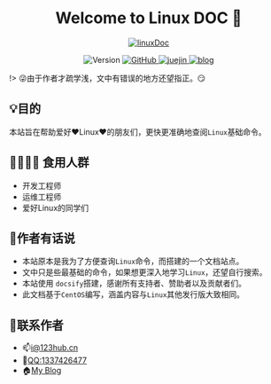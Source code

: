 <h1 align="center">Welcome to Linux DOC 👋</h1>
<p align="center">
  <a href="https://doc.1mi.top">
    <img alt="linuxDoc" src="https://image.lvzhenye.club/github/doc/logo-2.jpg">
  </a>
</p>
<p align="center">
  <img alt="Version" src="https://img.shields.io/badge/version-0.1.0-blue.svg?cacheSeconds=2592000" />
   <a href="https://github.com/Aye-hub/1mi?icon=github&color=4ab8a1">
    <img alt="GitHub" src="https://img.shields.io/badge/github-Aye--Hub-red" target="_blank" />
  </a>
  <a href='https://juejin.im/user/5d424a9a51882530e241ff83' target="_blank" alt='travis ci'>
  <img alt='juejin' src='https://img.shields.io/badge/%E6%8E%98%E9%87%91-%E9%98%BF%E4%B8%9A-blue'>
  </a>
   <a href='https://www.lvzhenye.club' target="_blank" alt='travis ci'>
  <img alt='blog' src='https://img.shields.io/badge/blog-%E9%98%BF%E4%B8%9AHub-yellowgreen'>
  </a>
</p>


!> :stuck_out_tongue_winking_eye:由于作者才疏学浅，文中有错误的地方还望指正。:smirk:

## 💡目的
本站旨在帮助爱好:heart:Linux:heart:的朋友们，更快更准确地查阅`Linux`基础命令。

## 👨‍👨‍👦‍👦  食用人群
- 开发工程师
- 运维工程师
- 爱好Linux的同学们

## 🎺作者有话说
- 本站原本是我为了方便查询`Linux`命令，而搭建的一个文档站点。
- 文中只是些最基础的命令，如果想更深入地学习`Linux`，还望自行搜索。
- 本站使用 `docsify`搭建，感谢所有支持者、赞助者以及贡献者们。
- 此文档基于`CentOS`编写，涵盖内容与`Linux`其他发行版大致相同。

## 🤙联系作者
* 📫[i@123hub.cn](mailto:i@123hub.cn)
* :iphone:[QQ:1337426477](http://wpa.qq.com/msgrd?v=3&uin=1337426477&site=qq&menu=yes)
* 🏠[My Blog](https://www.lvzhenye.club)

